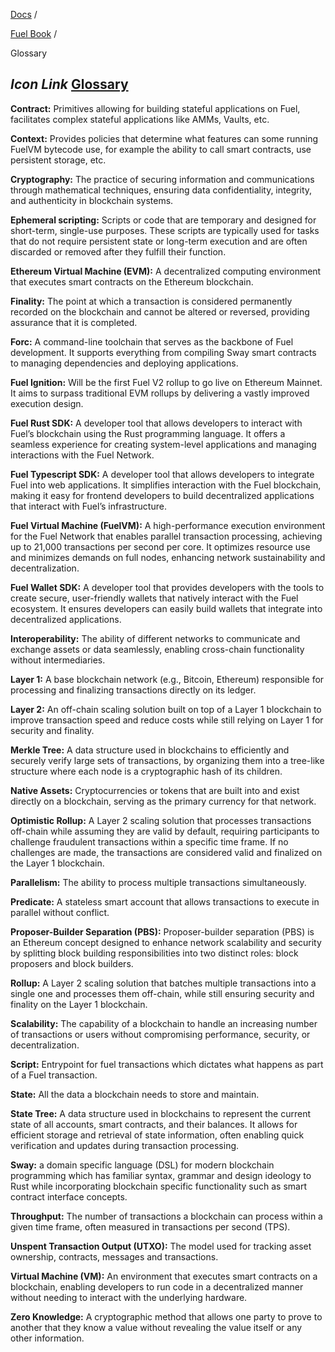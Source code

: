 [Docs](https://docs.fuel.network/) /

[Fuel Book](https://docs.fuel.network/docs/fuel-book/) /

Glossary

## _Icon Link_ [Glossary](https://docs.fuel.network/docs/fuel-book/glossary/\#glossary)

**Contract:** Primitives allowing for building stateful applications on Fuel, facilitates complex stateful applications like AMMs, Vaults, etc.

**Context:** Provides policies that determine what features can some running FuelVM bytecode use, for example the ability to call smart contracts, use persistent storage, etc.

**Cryptography:** The practice of securing information and communications through mathematical techniques, ensuring data confidentiality, integrity, and authenticity in blockchain systems.

**Ephemeral scripting:** Scripts or code that are temporary and designed for short-term, single-use purposes. These scripts are typically used for tasks that do not require persistent state or long-term execution and are often discarded or removed after they fulfill their function.

**Ethereum Virtual Machine (EVM):** A decentralized computing environment that executes smart contracts on the Ethereum blockchain.

**Finality:** The point at which a transaction is considered permanently recorded on the blockchain and cannot be altered or reversed, providing assurance that it is completed.

**Forc:** A command-line toolchain that serves as the backbone of Fuel development. It supports everything from compiling Sway smart contracts to managing dependencies and deploying applications.

**Fuel Ignition:** Will be the first Fuel V2 rollup to go live on Ethereum Mainnet. It aims to surpass traditional EVM rollups by delivering a vastly improved execution design.

**Fuel Rust SDK:** A developer tool that allows developers to interact with Fuel’s blockchain using the Rust programming language. It offers a seamless experience for creating system-level applications and managing interactions with the Fuel Network.

**Fuel Typescript SDK:** A developer tool that allows developers to integrate Fuel into web applications. It simplifies interaction with the Fuel blockchain, making it easy for frontend developers to build decentralized applications that interact with Fuel’s infrastructure.

**Fuel Virtual Machine (FuelVM):** A high-performance execution environment for the Fuel Network that enables parallel transaction processing, achieving up to 21,000 transactions per second per core. It optimizes resource use and minimizes demands on full nodes, enhancing network sustainability and decentralization.

**Fuel Wallet SDK:** A developer tool that provides developers with the tools to create secure, user-friendly wallets that natively interact with the Fuel ecosystem. It ensures developers can easily build wallets that integrate into decentralized applications.

**Interoperability:** The ability of different networks to communicate and exchange assets or data seamlessly, enabling cross-chain functionality without intermediaries.

**Layer 1:** A base blockchain network (e.g., Bitcoin, Ethereum) responsible for processing and finalizing transactions directly on its ledger.

**Layer 2:** An off-chain scaling solution built on top of a Layer 1 blockchain to improve transaction speed and reduce costs while still relying on Layer 1 for security and finality.

**Merkle Tree:** A data structure used in blockchains to efficiently and securely verify large sets of transactions, by organizing them into a tree-like structure where each node is a cryptographic hash of its children.

**Native Assets:** Cryptocurrencies or tokens that are built into and exist directly on a blockchain, serving as the primary currency for that network.

**Optimistic Rollup:** A Layer 2 scaling solution that processes transactions off-chain while assuming they are valid by default, requiring participants to challenge fraudulent transactions within a specific time frame. If no challenges are made, the transactions are considered valid and finalized on the Layer 1 blockchain.

**Parallelism:** The ability to process multiple transactions simultaneously.

**Predicate:** A stateless smart account that allows transactions to execute in parallel without conflict.

**Proposer-Builder Separation (PBS):** Proposer-builder separation (PBS) is an Ethereum concept designed to enhance network scalability and security by splitting block building responsibilities into two distinct roles: block proposers and block builders.

**Rollup:** A Layer 2 scaling solution that batches multiple transactions into a single one and processes them off-chain, while still ensuring security and finality on the Layer 1 blockchain.

**Scalability:** The capability of a blockchain to handle an increasing number of transactions or users without compromising performance, security, or decentralization.

**Script:** Entrypoint for fuel transactions which dictates what happens as part of a Fuel transaction.

**State:** All the data a blockchain needs to store and maintain.

**State Tree:** A data structure used in blockchains to represent the current state of all accounts, smart contracts, and their balances. It allows for efficient storage and retrieval of state information, often enabling quick verification and updates during transaction processing.

**Sway:** a domain specific language (DSL) for modern blockchain programming which has familiar syntax, grammar and design ideology to Rust while incorporating blockchain specific functionality such as smart contract interface concepts.

**Throughput:** The number of transactions a blockchain can process within a given time frame, often measured in transactions per second (TPS).

**Unspent Transaction Output (UTXO):** The model used for tracking asset ownership, contracts, messages and transactions.

**Virtual Machine (VM):** An environment that executes smart contracts on a blockchain, enabling developers to run code in a decentralized manner without needing to interact with the underlying hardware.

**Zero Knowledge:** A cryptographic method that allows one party to prove to another that they know a value without revealing the value itself or any other information.